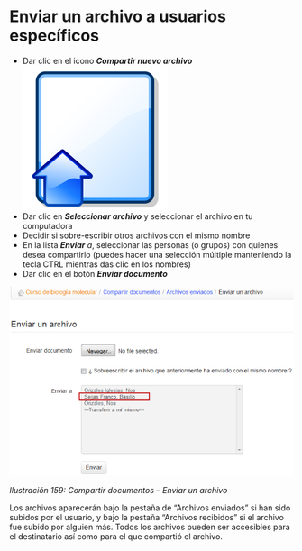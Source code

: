 # Enviar un archivo a usuarios específicos

* Dar clic en el icono _**Compartir nuevo archivo**_ ![](../../.gitbook/assets/graphics271%20%282%29.svg)
* Dar clic en _**Seleccionar archivo**_ y seleccionar el archivo en tu computadora
* Decidir si sobre-escribir otros archivos con el mismo nombre
* En la lista _**Enviar** a_, seleccionar las personas \(o grupos\) con quienes desea compartirlo \(puedes hacer una selección múltiple manteniendo la tecla CTRL mientras das clic en los nombres\)
* Dar clic en el botón _**Enviar documento**_

![](../../.gitbook/assets/images203%20%285%29.png)

_Ilustración 159: Compartir documentos – Enviar un archivo_

Los archivos aparecerán bajo la pestaña de “Archivos enviados” si han sido subidos por el usuario, y bajo la pestaña “Archivos recibidos” si el archivo fue subido por alguien más. Todos los archivos pueden ser accesibles para el destinatario así como para el que compartió el archivo.


